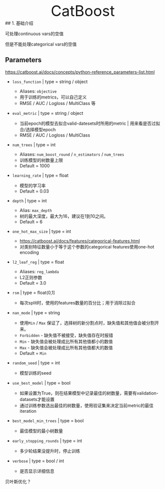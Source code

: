 <center><font size = 10>CatBoost</font></center>
## 1. 基础介绍

可处理continuous vars的空值

但是不能处理categorical vars的空值





## Parameters

https://catboost.ai/docs/concepts/python-reference_parameters-list.html

- `loss_function`  | type = string / object
  - Aliases: `objective`
  - 用于训练的metrics，可以自己定义
  - RMSE / AUC / Logloss / MultiClass 等
- `eval_metric` | type = string / object
  - 当前epoch的模型去拟合valid-datesets时所用的metric | 用来看是否过拟合/选择模型epoch
  - RMSE / AUC / Logloss / MultiClass
- `num_trees` | type = int
  - Aliases: `num_boost_round` / `n_estimators` / `num_trees`
  - 训练模型的树数量上限
  - Default = 1000
- `learning_rate` | type = float
  - 模型的学习率
  - Default = 0.03
- `depth` | type = int
  - Alias: `max_depth`
  - 树的最大深度，最大为16，建议在1到10之间。
  - Default = 6
- `one_hot_max_size` | type = int
  - https://catboost.ai/docs/features/categorical-features.html
  - 对类别特征数量小于等于这个参数的categorical features使用one-hot encoding
- `l2_leaf_reg` | type = float
  - Aliases: `reg_lambda`
  - L2正则参数
  - Default = 3.0
- `rsm` | type = float(0,1]
  - 每次split时，使用的features数量的百分比；用于消除过拟合
- `nan_mode` | type = string
  - 使用`Min` / `Max` 保证了，选择树的新分割点时，缺失值和其他值会被分割开来。
  - `Forbidden` - 缺失值不被接受，缺失值存在时报错
  -  `Min` - 缺失值会被处理成比所有其他值都小的数值
  -  `Max` - 缺失值会被处理成比所有其他值都大的数值
  - Default = `Min`
- `random_seed` | type = int
  - 模型训练的seed
- `use_best_model` | type = bool
  - 如果设置为True，则在结果模型中记录最佳的树数量，需要有validation-datasets才能设置
  - 通过训练参数选出最佳的树数量，使用验证集来决定当前metric的最佳iteration
- `best_model_min_trees` | type = bool
  - 最佳模型的最小树数量

- `early_stopping_rounds` | type = int
  - 多少轮结果没提升时，停止训练
- `verbose` | type = bool / int
  - 是否显示详细信息





贝叶斯优化？
